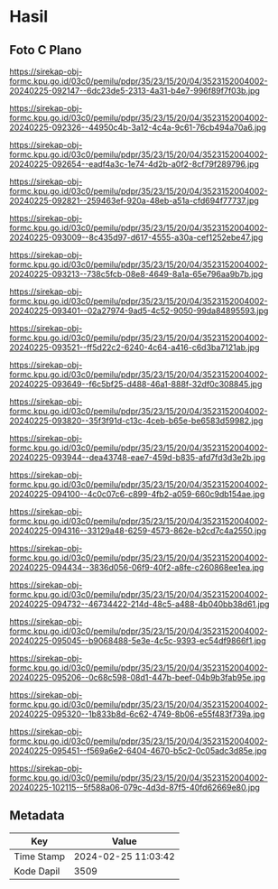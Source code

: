 # Hasil

## Foto C Plano

https://sirekap-obj-formc.kpu.go.id/03c0/pemilu/pdpr/35/23/15/20/04/3523152004002-20240225-092147--6dc23de5-2313-4a31-b4e7-996f89f7f03b.jpg

https://sirekap-obj-formc.kpu.go.id/03c0/pemilu/pdpr/35/23/15/20/04/3523152004002-20240225-092326--44950c4b-3a12-4c4a-9c61-76cb494a70a6.jpg

https://sirekap-obj-formc.kpu.go.id/03c0/pemilu/pdpr/35/23/15/20/04/3523152004002-20240225-092654--eadf4a3c-1e74-4d2b-a0f2-8cf79f289796.jpg

https://sirekap-obj-formc.kpu.go.id/03c0/pemilu/pdpr/35/23/15/20/04/3523152004002-20240225-092821--259463ef-920a-48eb-a51a-cfd694f77737.jpg

https://sirekap-obj-formc.kpu.go.id/03c0/pemilu/pdpr/35/23/15/20/04/3523152004002-20240225-093009--8c435d97-d617-4555-a30a-cef1252ebe47.jpg

https://sirekap-obj-formc.kpu.go.id/03c0/pemilu/pdpr/35/23/15/20/04/3523152004002-20240225-093213--738c5fcb-08e8-4649-8a1a-65e796aa9b7b.jpg

https://sirekap-obj-formc.kpu.go.id/03c0/pemilu/pdpr/35/23/15/20/04/3523152004002-20240225-093401--02a27974-9ad5-4c52-9050-99da84895593.jpg

https://sirekap-obj-formc.kpu.go.id/03c0/pemilu/pdpr/35/23/15/20/04/3523152004002-20240225-093521--ff5d22c2-6240-4c64-a416-c6d3ba7121ab.jpg

https://sirekap-obj-formc.kpu.go.id/03c0/pemilu/pdpr/35/23/15/20/04/3523152004002-20240225-093649--f6c5bf25-d488-46a1-888f-32df0c308845.jpg

https://sirekap-obj-formc.kpu.go.id/03c0/pemilu/pdpr/35/23/15/20/04/3523152004002-20240225-093820--35f3f91d-c13c-4ceb-b65e-be6583d59982.jpg

https://sirekap-obj-formc.kpu.go.id/03c0/pemilu/pdpr/35/23/15/20/04/3523152004002-20240225-093944--dea43748-eae7-459d-b835-afd7fd3d3e2b.jpg

https://sirekap-obj-formc.kpu.go.id/03c0/pemilu/pdpr/35/23/15/20/04/3523152004002-20240225-094100--4c0c07c6-c899-4fb2-a059-660c9db154ae.jpg

https://sirekap-obj-formc.kpu.go.id/03c0/pemilu/pdpr/35/23/15/20/04/3523152004002-20240225-094316--33129a48-6259-4573-862e-b2cd7c4a2550.jpg

https://sirekap-obj-formc.kpu.go.id/03c0/pemilu/pdpr/35/23/15/20/04/3523152004002-20240225-094434--3836d056-06f9-40f2-a8fe-c260868ee1ea.jpg

https://sirekap-obj-formc.kpu.go.id/03c0/pemilu/pdpr/35/23/15/20/04/3523152004002-20240225-094732--46734422-214d-48c5-a488-4b040bb38d61.jpg

https://sirekap-obj-formc.kpu.go.id/03c0/pemilu/pdpr/35/23/15/20/04/3523152004002-20240225-095045--b9068488-5e3e-4c5c-9393-ec54df9866f1.jpg

https://sirekap-obj-formc.kpu.go.id/03c0/pemilu/pdpr/35/23/15/20/04/3523152004002-20240225-095206--0c68c598-08d1-447b-beef-04b9b3fab95e.jpg

https://sirekap-obj-formc.kpu.go.id/03c0/pemilu/pdpr/35/23/15/20/04/3523152004002-20240225-095320--1b833b8d-6c62-4749-8b06-e55f483f739a.jpg

https://sirekap-obj-formc.kpu.go.id/03c0/pemilu/pdpr/35/23/15/20/04/3523152004002-20240225-095451--f569a6e2-6404-4670-b5c2-0c05adc3d85e.jpg

https://sirekap-obj-formc.kpu.go.id/03c0/pemilu/pdpr/35/23/15/20/04/3523152004002-20240225-102115--5f588a06-079c-4d3d-87f5-40fd62669e80.jpg


## Metadata

| Key        | Value               |
| ---------- | ------------------- |
| Time Stamp | 2024-02-25 11:03:42 |
| Kode Dapil | 3509                |



